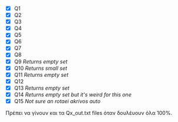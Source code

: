 - [x] Q1
- [x] Q2
- [x] Q3
- [x] Q4
- [x] Q5
- [x] Q6
- [x] Q7
- [x] Q8
- [x] Q9 *Returns empty set*
- [x] Q10 *Returns small set*
- [x] Q11 *Returns empty set*
- [x] Q12
- [x] Q13 *Returns empty set*
- [x] Q14 *Returns empty set but it's weird for this one*
- [x] Q15 *Not sure an rotaei akrivos auto*

Πρέπει να γίνουν και τα Qx_out.txt files όταν δουλέυουν όλα 100%.
